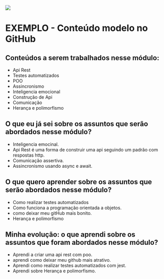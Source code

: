 ![](https://i.imgur.com/xG74tOh.png)

# EXEMPLO - Conteúdo modelo no GitHub

## Conteúdos a serem trabalhados nesse módulo:

- Api Rest
- Testes automatizados
- POO
- Assincronismo
- Inteligencia emocional
- Construção de Api
- Comunicação
- Herança e polimorfismo

## O que eu já sei sobre os assuntos que serão abordados nesse módulo?

- Inteligencia emocinal.
- Api Rest é uma forma de construir uma api seguindo um padrão com respostas http.
- Comunicação assertiva.
- Assincronismo usando async e await.

## O que quero aprender sobre os assuntos que serão abordados nesse módulo?

- Como realizar testes automatizados
- Como funciona a programação orientada a objetos.
- como deixar meu gitHub mais bonito.
- Herança e polimorfismo

## Minha evolução: o que aprendi sobre os assuntos que foram abordados nesse módulo?

- Aprendi a criar uma api rest com poo.
- aprendi como deixar meu github mais atrativo.
- Aprendi como realizar testes automatizados com jest.
- Aprendi sobre Herança e polimorfismo.
